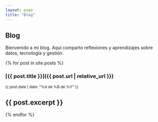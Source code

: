 ```yaml
---
layout: page
title: "Blog"
---
```



## Blog

Bienvenido a mi blog. Aquí comparto reflexiones y aprendizajes sobre datos, tecnología y gestión.

{% for post in site.posts %}
### [{{ post.title }}]({{ post.url | relative_url }})
<small>{{ post.date | date: "%d de %B de %Y" }}</small>

{{ post.excerpt }}
---
{% endfor %}